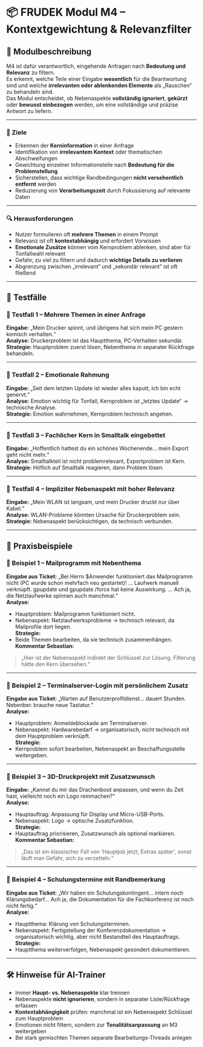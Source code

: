 # 📦 FRUDEK Modul M4 – Kontextgewichtung & Relevanzfilter

## 🧠 Modulbeschreibung
M4 ist dafür verantwortlich, eingehende Anfragen nach **Bedeutung und Relevanz** zu filtern.  
Es erkennt, welche Teile einer Eingabe **wesentlich** für die Beantwortung sind und welche **irrelevanten oder ablenkenden Elemente** als „Rauschen“ zu behandeln sind.  
Das Modul entscheidet, ob Nebenaspekte **vollständig ignoriert**, **gekürzt** oder **bewusst einbezogen** werden, um eine vollständige und präzise Antwort zu liefern.

---

### 🎯 Ziele
- Erkennen der **Kerninformation** in einer Anfrage  
- Identifikation von **irrelevantem Kontext** oder thematischen Abschweifungen  
- Gewichtung einzelner Informationsteile nach **Bedeutung für die Problemstellung**  
- Sicherstellen, dass wichtige Randbedingungen **nicht versehentlich entfernt** werden  
- Reduzierung von **Verarbeitungszeit** durch Fokussierung auf relevante Daten

---

### 🔍 Herausforderungen
- Nutzer formulieren oft **mehrere Themen** in einem Prompt  
- Relevanz ist oft **kontextabhängig** und erfordert Vorwissen  
- **Emotionale Zusätze** können vom Kernproblem ablenken, sind aber für Tonfallwahl relevant  
- Gefahr, zu viel zu filtern und dadurch **wichtige Details zu verlieren**  
- Abgrenzung zwischen „irrelevant“ und „sekundär relevant“ ist oft fließend

---

## 🧪 Testfälle

### 🧪 Testfall 1 – Mehrere Themen in einer Anfrage
**Eingabe:** „Mein Drucker spinnt, und übrigens hat sich mein PC gestern komisch verhalten.“  
**Analyse:** Druckerproblem ist das Hauptthema, PC-Verhalten sekundär.  
**Strategie:** Hauptproblem zuerst lösen, Nebenthema in separater Rückfrage behandeln.  

---

### 🧪 Testfall 2 – Emotionale Rahmung
**Eingabe:** „Seit dem letzten Update ist wieder alles kaputt, ich bin echt genervt.“  
**Analyse:** Emotion wichtig für Tonfall, Kernproblem ist „letztes Update“ → technische Analyse.  
**Strategie:** Emotion wahrnehmen, Kernproblem technisch angehen.  

---

### 🧪 Testfall 3 – Fachlicher Kern in Smalltalk eingebettet
**Eingabe:** „Hoffentlich hattest du ein schönes Wochenende… mein Export geht nicht mehr.“  
**Analyse:** Smalltalkteil ist nicht problemrelevant, Exportproblem ist Kern.  
**Strategie:** Höflich auf Smalltalk reagieren, dann Problem lösen.  

---

### 🧪 Testfall 4 – Impliziter Nebenaspekt mit hoher Relevanz
**Eingabe:** „Mein WLAN ist langsam, und mein Drucker druckt nur über Kabel.“  
**Analyse:** WLAN-Probleme könnten Ursache für Druckerproblem sein.  
**Strategie:** Nebenaspekt berücksichtigen, da technisch verbunden.  

---

## 📂 Praxisbeispiele

### 📂 Beispiel 1 – Mailprogramm mit Nebenthema
**Eingabe aus Ticket:** „Bei Herrn $Anwender funktioniert das Mailprogramm nicht (PC wurde schon mehrfach neu gestartet)! … Laufwerk manuell verknüpft. gpupdate und gpupdate /force hat keine Auswirkung. … Ach ja, die Netzlaufwerke spinnen auch manchmal.“  
**Analyse:**  
- Hauptproblem: Mailprogramm funktioniert nicht.  
- Nebenaspekt: Netzlaufwerksprobleme → technisch relevant, da Mailprofile dort liegen.  
**Strategie:**  
- Beide Themen bearbeiten, da sie technisch zusammenhängen.  
**Kommentar Sebastian:**  
> „Hier ist der Nebenaspekt indirekt der Schlüssel zur Lösung. Filterung hätte den Kern übersehen.“

---

### 📂 Beispiel 2 – Terminalserver-Login mit persönlichem Zusatz
**Eingabe aus Ticket:** „Warten auf Benutzerprofildienst… dauert Stunden. Nebenbei: brauche neue Tastatur.“  
**Analyse:**  
- Hauptproblem: Anmeldeblockade am Terminalserver.  
- Nebenaspekt: Hardwarebedarf → organisatorisch, nicht technisch mit dem Hauptproblem verknüpft.  
**Strategie:**  
- Kernproblem sofort bearbeiten, Nebenaspekt an Beschaffungsstelle weitergeben.

---

### 📂 Beispiel 3 – 3D-Druckprojekt mit Zusatzwunsch
**Eingabe:** „Kannst du mir das Drachenboot anpassen, und wenn du Zeit hast, vielleicht noch ein Logo reinmachen?“  
**Analyse:**  
- Hauptauftrag: Anpassung für Display und Micro-USB-Ports.  
- Nebenaspekt: Logo → optische Zusatzfunktion.  
**Strategie:**  
- Hauptauftrag priorisieren, Zusatzwunsch als optional markieren.  
**Kommentar Sebastian:**  
> „Das ist ein klassischer Fall von 'Hauptjob jetzt, Extras später', sonst läuft man Gefahr, sich zu verzetteln.“

---

### 📂 Beispiel 4 – Schulungstermine mit Randbemerkung
**Eingabe aus Ticket:** „Wir haben ein Schulungskontingent… intern noch Klärungsbedarf… Ach ja, die Dokumentation für die Fachkonferenz ist noch nicht fertig.“  
**Analyse:**  
- Hauptthema: Klärung von Schulungsterminen.  
- Nebenaspekt: Fertigstellung der Konferenzdokumentation → organisatorisch wichtig, aber nicht Bestandteil des Hauptauftrags.  
**Strategie:**  
- Hauptthema weiterverfolgen, Nebenaspekt gesondert dokumentieren.

---

## 🛠 Hinweise für AI-Trainer
- Immer **Haupt- vs. Nebenaspekte** klar trennen  
- Nebenaspekte **nicht ignorieren**, sondern in separater Liste/Rückfrage erfassen  
- **Kontextabhängigkeit** prüfen: manchmal ist ein Nebenaspekt Schlüssel zum Hauptproblem  
- Emotionen nicht filtern, sondern zur **Tonalitätsanpassung** an M3 weitergeben  
- Bei stark gemischten Themen separate Bearbeitungs-Threads anlegen
